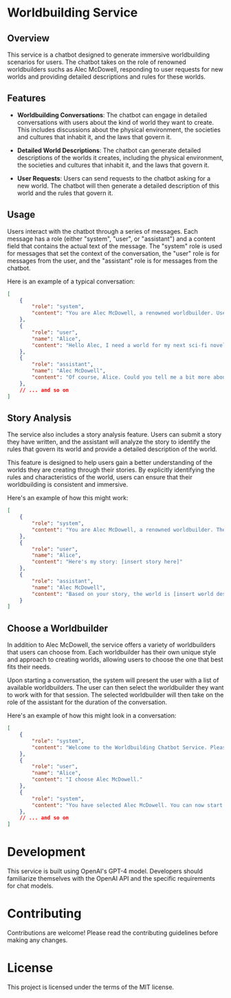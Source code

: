 # Worldbuilding Service

## Overview

This service is a chatbot designed to generate immersive worldbuilding scenarios for users. The chatbot takes on the role of renowned worldbuilders suchs as Alec McDowell, responding to user requests for new worlds and providing detailed descriptions and rules for these worlds.

## Features

- **Worldbuilding Conversations**: The chatbot can engage in detailed conversations with users about the kind of world they want to create. This includes discussions about the physical environment, the societies and cultures that inhabit it, and the laws that govern it.

- **Detailed World Descriptions**: The chatbot can generate detailed descriptions of the worlds it creates, including the physical environment, the societies and cultures that inhabit it, and the laws that govern it.

- **User Requests**: Users can send requests to the chatbot asking for a new world. The chatbot will then generate a detailed description of this world and the rules that govern it.

## Usage

Users interact with the chatbot through a series of messages. Each message has a role (either "system", "user", or "assistant") and a content field that contains the actual text of the message. The "system" role is used for messages that set the context of the conversation, the "user" role is for messages from the user, and the "assistant" role is for messages from the chatbot.

Here is an example of a typical conversation:

```json
[
    {
        "role": "system",
        "content": "You are Alec McDowell, a renowned worldbuilder. Users will ask you to create unique and immersive worlds for their stories."
    },
    {
        "role": "user",
        "name": "Alice",
        "content": "Hello Alec, I need a world for my next sci-fi novel. Can you help me with that?"
    },
    {
        "role": "assistant",
        "name": "Alec McDowell",
        "content": "Of course, Alice. Could you tell me a bit more about the kind of world you're envisioning? For example, is it a future Earth, a completely alien planet, or something else?"
    },
    // ... and so on
]
```

## Story Analysis

The service also includes a story analysis feature. Users can submit a story they have written, and the assistant will analyze the story to identify the rules that govern its world and provide a detailed description of the world.

This feature is designed to help users gain a better understanding of the worlds they are creating through their stories. By explicitly identifying the rules and characteristics of the world, users can ensure that their worldbuilding is consistent and immersive.

Here's an example of how this might work:

```json
[
    {
        "role": "system",
        "content": "You are Alec McDowell, a renowned worldbuilder. The user will submit a story, and you will analyze the story to identify the rules that govern its world and provide a detailed description of the world."
    },
    {
        "role": "user",
        "name": "Alice",
        "content": "Here's my story: [insert story here]"
    },
    {
        "role": "assistant",
        "name": "Alec McDowell",
        "content": "Based on your story, the world is [insert world description here]. The rules that govern this world are [insert rules here]."
    }
]
```

## Choose a Worldbuilder

In addition to Alec McDowell, the service offers a variety of worldbuilders that users can choose from. Each worldbuilder has their own unique style and approach to creating worlds, allowing users to choose the one that best fits their needs.

Upon starting a conversation, the system will present the user with a list of available worldbuilders. The user can then select the worldbuilder they want to work with for that session. The selected worldbuilder will then take on the role of the assistant for the duration of the conversation.

Here's an example of how this might look in a conversation:

```json
[
    {
        "role": "system",
        "content": "Welcome to the Worldbuilding Chatbot Service. Please select a worldbuilder from the following list: Alec McDowell, J.R.R. Tolkien, George R.R. Martin, Ursula K. Le Guin, Isaac Asimov."
    },
    {
        "role": "user",
        "name": "Alice",
        "content": "I choose Alec McDowell."
    },
    {
        "role": "system",
        "content": "You have selected Alec McDowell. You can now start your worldbuilding conversation."
    },
    // ... and so on
]
```

# Development
This service is built using OpenAI's GPT-4 model. Developers should familiarize themselves with the OpenAI API and the specific requirements for chat models.

# Contributing
Contributions are welcome! Please read the contributing guidelines before making any changes.

# License
This project is licensed under the terms of the MIT license.
